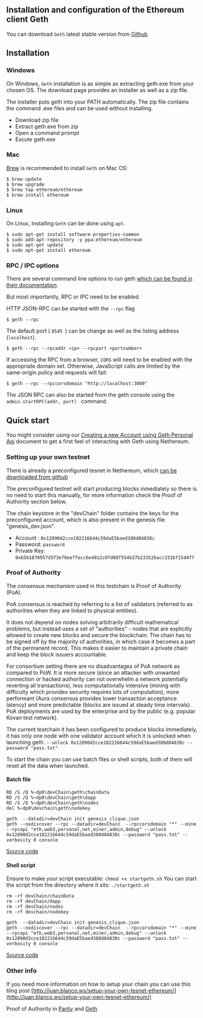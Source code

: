 ## Installation and configuration of the Ethereum client Geth

You can download ``` Geth ``` latest stable version from [Github](https://github.com/ethereum/go-ethereum/releases)

## Installation

### Windows

On Windows, ``` Geth ``` installation is as simple as extracting geth.exe from your chosen OS.
The download page provides an installer as well as a zip file. 

The installer puts geth into your PATH automatically. The zip file contains the command .exe files and can be used without installing.

- Download zip file
- Extract geth.exe from zip
- Open a command prompt
- Excute geth.exe

### Mac

[Brew](https://brew.sh/) is recommended to install ``` Geth ``` on Mac OS:
```
$ brew update
$ brew upgrade
$ brew tap ethereum/ethereum
$ brew install ethereum
```

### Linux

On Linux, installing ``` Geth ``` can be done using ``` apt ```.

```
$ sudo apt-get install software-properties-common
$ sudo add-apt-repository -y ppa:ethereum/ethereum
$ sudo apt-get update
$ sudo apt-get install ethereum
```

### RPC / IPC options

There are several command line options to run geth [which can be found in their documentation](https://github.com/ethereum/go-ethereum/wiki/Command-Line-Options).

But most importantly, RPC or IPC need to be enabled.

HTTP JSON-RPC can be started with the ``` --rpc ``` flag

```
$ geth --rpc
```
The default port ( ```8545 ```) can be change as well as the listing address (``` localhost ```).

```
$ geth --rpc --rpcaddr <ip> --rpcport <portnumber>
```
If accessing the RPC from a browser, ``` CORS ``` will need to be enabled with the appropriate domain set. Otherwise, JavaScript calls are limited by the same-origin policy and requests will fail:

```
$ geth --rpc --rpccorsdomain "http://localhost:3000"
```
The JSON RPC can also be started from the geth console using the ```admin.startRPC(addr, port) ``` command.


## Quick start

You might consider using our [Creating a new Account using Geth Personal Api](./nethereum-creating-a-new-account-using-geth.md) document to get a first feel of interacting with Geth using Nethereum.


### Setting up your own testnet

There is already a preconfigured tesnet in Nethereum, which [can be downloaded from github](https://github.com/Nethereum/Nethereum/tree/master/testchain/clique)

The preconfigured testnet will start producing blocks inmediately so there is no need to start this manually, for more information check the Proof of Authority section below.

The chain keystore in the "devChain" folder contains the keys for the preconfigured account, which is also present in the genesis file "genesis_dev.json".

* Account : ``` 0x12890d2cce102216644c59daE5baed380d84830c ```
* Password: ``` password ```
* Private Key: ``` 0xb5b1870957d373ef0eeffecc6e4812c0fd08f554b37b233526acc331bf1544f7 ```

### Proof of Authority

The consensus mechanism used in this testchain is Proof of Authority (PoA).

PoA consensus is reached by referring to a list of validators (referred to as authorities when they are linked to physical entities).

It does not depend on nodes solving arbitrarily difficult mathematical problems, but instead uses a set of "authorities" - nodes that are explicitly allowed to create new blocks and secure the blockchain. The chain has to be signed off by the majority of authorities, in which case it becomes a part of the permanent record. This makes it easier to maintain a private chain and keep the block issuers accountable.

For consortium setting there are no disadvantages of PoA network as compared to PoW. It is more secure (since an attacker with unwanted connection or hacked authority can not overwhelm a network potentially reverting all transactions), less computationally intensive (mining with difficulty which provides security requires lots of computation), more performant (Aura consensus provides lower transaction acceptance latency) and more predictable (blocks are issued at steady time intervals). PoA deployments are used by the enterprise and by the public (e.g. popular Kovan test network).

The current testchain it has been configured to produce blocks immediately, it has only one node with one validator account which it is unlocked when launching geth. ```--unlock 0x12890d2cce102216644c59daE5baed380d84830c --password "pass.txt"```

To start the chain you can use batch files or shell scripts, both of them will reset all the data when launched.

#### Batch file

```
RD /S /Q %~dp0\devChain\geth\chainData
RD /S /Q %~dp0\devChain\geth\dapp
RD /S /Q %~dp0\devChain\geth\nodes
del %~dp0\devchain\geth\nodekey

geth  --datadir=devChain init genesis_clique.json
geth --nodiscover --rpc --datadir=devChain  --rpccorsdomain "*" --mine --rpcapi "eth,web3,personal,net,miner,admin,debug" --unlock 0x12890d2cce102216644c59daE5baed380d84830c --password "pass.txt" --verbosity 0 console

```
[Source code](https://github.com/Nethereum/Nethereum/edit/master/testchain/clique/startgeth.bat)

#### Shell script

Ensure to make your script executable: ` chmod +x startgeth.sh `
You can start the script from the directory where it sits: ` ./startgeth.sh `
```
rm -rf devChain/chainData
rm -rf devChain/dapp
rm -rf devChain/nodes
rm -rf devchain/nodekey

geth  --datadir=devChain init genesis_clique.json
geth --nodiscover --rpc --datadir=devChain  --rpccorsdomain "*" --mine --rpcapi "eth,web3,personal,net,miner,admin,debug" --unlock 0x12890d2cce102216644c59daE5baed380d84830c --password "pass.txt" --verbosity 0 console

```
[Source code](https://github.com/Nethereum/Nethereum/edit/master/testchain/clique/startgeth.sh)


### Other info
If you need more information on how to setup your chain you can use this blog post
[http://juan.blanco.ws/setup-your-own-tesnet-ethereum/](http://juan.blanco.ws/setup-your-own-tesnet-ethereum/)

Proof of Authority in [Parity](https://github.com/paritytech/parity/wiki/Proof-of-Authority-Chains) and [Geth](https://github.com/ethereum/EIPs/issues/225)

